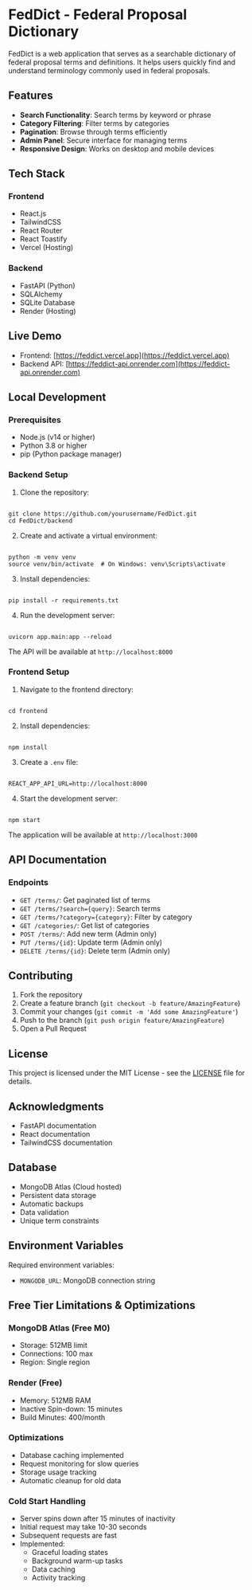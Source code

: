 # FedDict - Federal Proposal Dictionary

FedDict is a web application that serves as a searchable dictionary of federal proposal terms and definitions. It helps users quickly find and understand terminology commonly used in federal proposals.

## Features

- **Search Functionality**: Search terms by keyword or phrase
- **Category Filtering**: Filter terms by categories
- **Pagination**: Browse through terms efficiently
- **Admin Panel**: Secure interface for managing terms
- **Responsive Design**: Works on desktop and mobile devices

## Tech Stack

### Frontend
- React.js
- TailwindCSS
- React Router
- React Toastify
- Vercel (Hosting)

### Backend
- FastAPI (Python)
- SQLAlchemy
- SQLite Database
- Render (Hosting)

## Live Demo

- Frontend: [https://feddict.vercel.app](https://feddict.vercel.app)
- Backend API: [https://feddict-api.onrender.com](https://feddict-api.onrender.com)

## Local Development

### Prerequisites
- Node.js (v14 or higher)
- Python 3.8 or higher
- pip (Python package manager)

### Backend Setup

1. Clone the repository:
```

git clone https://github.com/yourusername/FedDict.git
cd FedDict/backend
```

2. Create and activate a virtual environment:
```

python -m venv venv
source venv/bin/activate  # On Windows: venv\Scripts\activate
```

3. Install dependencies:
```

pip install -r requirements.txt
```

4. Run the development server:
```

uvicorn app.main:app --reload
```

The API will be available at `http://localhost:8000`

### Frontend Setup

1. Navigate to the frontend directory:
```

cd frontend
```

2. Install dependencies:
```

npm install
```

3. Create a `.env` file:
```

REACT_APP_API_URL=http://localhost:8000
```

4. Start the development server:
```

npm start
```

The application will be available at `http://localhost:3000`

## API Documentation

### Endpoints

- `GET /terms/`: Get paginated list of terms
- `GET /terms/?search={query}`: Search terms
- `GET /terms/?category={category}`: Filter by category
- `GET /categories/`: Get list of categories
- `POST /terms/`: Add new term (Admin only)
- `PUT /terms/{id}`: Update term (Admin only)
- `DELETE /terms/{id}`: Delete term (Admin only)

## Contributing

1. Fork the repository
2. Create a feature branch (`git checkout -b feature/AmazingFeature`)
3. Commit your changes (`git commit -m 'Add some AmazingFeature'`)
4. Push to the branch (`git push origin feature/AmazingFeature`)
5. Open a Pull Request

## License

This project is licensed under the MIT License - see the [LICENSE](LICENSE) file for details.

## Acknowledgments

- FastAPI documentation
- React documentation
- TailwindCSS documentation

## Database
- MongoDB Atlas (Cloud hosted)
- Persistent data storage
- Automatic backups
- Data validation
- Unique term constraints

## Environment Variables
Required environment variables:
- `MONGODB_URL`: MongoDB connection string

## Free Tier Limitations & Optimizations

### MongoDB Atlas (Free M0)
- Storage: 512MB limit
- Connections: 100 max
- Region: Single region

### Render (Free)
- Memory: 512MB RAM
- Inactive Spin-down: 15 minutes
- Build Minutes: 400/month

### Optimizations
- Database caching implemented
- Request monitoring for slow queries
- Storage usage tracking
- Automatic cleanup for old data

### Cold Start Handling
- Server spins down after 15 minutes of inactivity
- Initial request may take 10-30 seconds
- Subsequent requests are fast
- Implemented:
  - Graceful loading states
  - Background warm-up tasks
  - Data caching
  - Activity tracking
